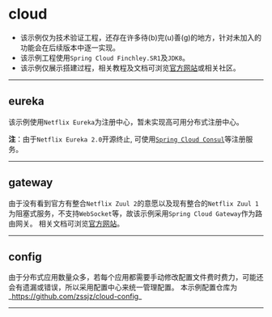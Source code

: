 # cloud

- 该示例仅为技术验证工程，还存在许多待(b)完(u)善(g)的地方，针对未加入的功能会在后续版本中逐一实现。
- 该示例工程使用`Spring Cloud Finchley.SR1`及`JDK8`。
- 该示例仅展示搭建过程，相关教程及文档可浏览[官方网站](https://projects.spring.io/spring-cloud/)或相关社区。

---

## eureka

该示例使用`Netflix Eureka`为注册中心，暂未实现高可用分布式注册中心。

**注**：由于`Netflix Eureka 2.0`开源终止, 可使用[`Spring Cloud Consul`](https://cloud.spring.io/spring-cloud-consul/)等注册服务。

---

## gateway

由于没有看到官方有整合`Netflix Zuul 2`的意愿以及现有整合的`Netflix Zuul 1`为阻塞式服务，不支持`WebSocket`等，故该示例采用`Spring Cloud Gateway`作为路由网关。
相关文档可浏览[官方网站](https://cloud.spring.io/spring-cloud-gateway/)。

---

## config

由于分布式应用数量众多，若每个应用都需要手动修改配置文件费时费力，可能还会有遗漏或错误，所以采用配置中心来统一管理配置。
本示例配置仓库为_https://github.com/zssjz/cloud-config_

---
